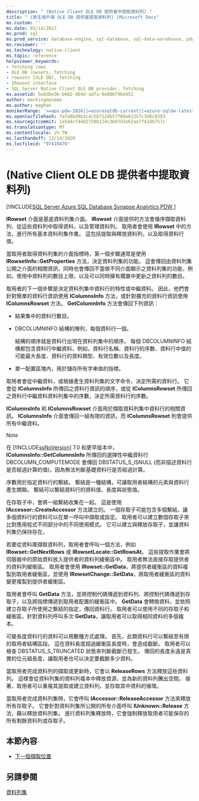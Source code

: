 ```yaml
---
description: " (Native Client OLE DB 提供者中提取資料列) "
title: " (原生用戶端 OLE DB 提供者提取資料列) |Microsoft Docs"
ms.custom: ''
ms.date: 03/14/2017
ms.prod: sql
ms.prod_service: database-engine, sql-database, sql-data-warehouse, pdw
ms.reviewer: ''
ms.technology: native-client
ms.topic: reference
helpviewer_keywords:
- fetching rows
- OLE DB rowsets, fetching
- rowsets [OLE DB], fetching
- IRowset interface
- SQL Server Native Client OLE DB provider, fetching
ms.assetid: 5e6dbe36-b682-464d-adfa-8e886f9bd452
author: markingmyname
ms.author: maghan
monikerRange: '>=aps-pdw-2016||=azuresqldb-current||=azure-sqldw-latest||>=sql-server-2016||>=sql-server-linux-2017||=azuresqldb-mi-current'
ms.openlocfilehash: 7afe8bd9b3c4c5b712db57f09a61357c3d0c8393
ms.sourcegitcommit: 1a544cf4dd2720b124c3697d1e62ae7741db757c
ms.translationtype: MT
ms.contentlocale: zh-TW
ms.lasthandoff: 12/14/2020
ms.locfileid: "97419476"
---
```

# <a name="fetching-rows-native-client-ole-db-provider"></a> (Native Client OLE DB 提供者中提取資料列) 
[!INCLUDE[SQL Server Azure SQL Database Synapse Analytics PDW ](../../includes/applies-to-version/sql-asdb-asdbmi-asa-pdw.md)]

  **IRowset** 介面是基底資料列集介面。 **IRowset** 介面提供的方法會循序擷取資料列、從這些資料列中取得資料，以及管理資料列。 取用者會使用 **IRowset** 中的方法，進行所有基本資料列集作業。 這包括提取與釋放資料列，以及取得資料行值。  
  
 當取用者取得資料列集的介面指標時，第一個步驟通常是使用 **IRowsetInfo::GetProperties** 方法，決定資料列集的功能。 這會傳回由資料列集公開之介面的相關資訊，同時也會傳回不當做不同介面顯示之資料列集的功能，例如，使用中資料列的數目上限，以及可以同時擁有擱置中更新之資料列的數目。  
  
 取用者的下一個步驟是決定資料列集中資料行的特性或中繼資料。 因此，他們會針對簡單的資料行資訊使用 **IColumnsInfo** 方法，或針對擴充的資料行資訊使用 **IColumnsRowset** 方法。 **GetColumnInfo** 方法會傳回下列資訊：  
  
-   結果集中的資料行數目。  
  
-   DBCOLUMNINFO 結構的陣列，每個資料行一個。  
  
     結構的順序就是資料行出現在資料列集中的順序。 每個 DBCOLUMNINFO 結構都包含資料行中繼資料，例如，資料行名稱、資料行的序數、資料行中值的可能最大長度、資料行的資料類型、有效位數以及長度。  
  
-   單一配置區塊內，用於儲存所有字串值的指標。  
  
 取用者會從中繼資料，或根據產生資料列集的文字命令，決定所需的資料行。 它會從 **IColumnsInfo** 所傳回之資料行資訊的順序，或從 **IColumnsRowset** 所傳回之資料行中繼資料資料列集中的序數，決定所需資料行的序數。  
  
 **IColumnsInfo** 和 **IColumnsRowset** 介面用於擷取資料列集中資料行的相關資訊。 **IColumnsInfo** 介面會傳回一組有限的資訊，而 **IColumnsRowset** 則會提供所有中繼資料。  
  
> [!NOTE]  
>  在 [!INCLUDE[ssNoVersion](../../includes/ssnoversion-md.md)] 7.0 和更早版本中，**IColumnsInfo::GetColumnsInfo** 所傳回的選擇性中繼資料行 DBCOLUMN_COMPUTEMODE 會傳回 DBSTATUS_S_ISNULL (而非描述資料行是否經過計算的值)，因為無法判斷基礎資料行是否經過計算。  
  
 序數用於指定資料行的繫結。 繫結是一種結構，可讓取用者結構的元素與資料行產生關聯。 繫結可以繫結資料行的資料值、長度與狀態值。  
  
 在存取子中，會將一組繫結收集在一起。 這是使用 **IAccessor::CreateAccessor** 方法建立的。 一個存取子可能包含多個繫結，讓多個資料行的資料可以在單一呼叫中擷取或設定。 取用者可以建立數個存取子來比對應用程式不同部分中的不同使用模式。 它可以建立與釋放存取子，並讓資料列集仍保持存在。  
  
 若要從資料庫擷取資料列，取用者會呼叫一個方法，例如 **IRowset::GetNextRows** 或 **IRowsetLocate::GetRowsAt**。 這些提取作業會將伺服器中的原始資料放入提供者的資料列緩衝區中。 取用者無法直接存取提供者的資料列緩衝區。 取用者會使用 **IRowset::GetData**，將提供者緩衝區的資料複製到取用者緩衝區，並使用 **IRowsetChange::SetData**，將取用者緩衝區的資料變更複製到提供者緩衝區。  
  
 取用者會呼叫 **GetData** 方法，並將控制代碼傳遞到資料列、將控制代碼傳遞到存取子，以及將指標傳遞到取用者配置的緩衝區中。 **GetData** 會轉換資料，並依照建立存取子所使用之繫結的指定，傳回資料行。 取用者可以使用不同的存取子和緩衝區，針對資料列呼叫多次 **GetData**，讓取用者可以取得相同資料的多個複本。  
  
 可變長度資料行的資料可以用數種方式處理。 首先，此類資料行可以繫結至有限的取用者結構區段。 這在資料長度超過緩衝區長度時，會造成截斷。 取用者可以檢查 DBSTATUS_S_TRUNCATED 狀態來判斷截斷已發生。 傳回的長度永遠是真實的位元組長度，讓取用者也可以決定要截斷多少資料。  
  
 當取用者完成資料列的擷取或更新時，它會以 **ReleaseRows** 方法釋放這些資料列。 這樣會從資料列集的資料列複本中釋放資源，並為新的資料列騰出空間。 接著，取用者可以重複其提取或建立資料列，並存取其中資料的循環。  
  
 當取用者完成資料列集時，它會呼叫 **IAccessor::ReleaseAccessor** 方法來釋放所有存取子。 它會針對資料列集所公開的所有介面呼叫 **IUnknown::Release** 方法，藉以釋放資料列集。 進行資料列集釋放時，它會強制釋放取用者可能保存的所有剩餘資料列或存取子。  
  
## <a name="in-this-section"></a>本節內容  
  
-   [下一個擷取位置](../../relational-databases/native-client-ole-db-rowsets/fetching-rows-next-fetch-position.md)  
  
## <a name="see-also"></a>另請參閱  
 [資料列集](../../relational-databases/native-client-ole-db-rowsets/rowsets.md)  
  
  
